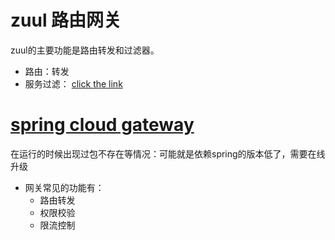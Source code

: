 # zuul 路由网关  
zuul的主要功能是路由转发和过滤器。  

- 路由：转发  
- 服务过滤： [click the link](https://www.fangzhipeng.com/springcloud/2018/08/05/sc-f5-zuul.html)  


# [spring cloud gateway](https://www.fangzhipeng.com/springcloud/2018/11/06/sc-f-gateway1.html)  

在运行的时候出现过包不存在等情况：可能就是依赖spring的版本低了，需要在线升级

- 网关常见的功能有：
    - 路由转发
    - 权限校验
    - 限流控制
    